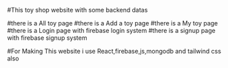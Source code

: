 #This toy shop website with some backend datas

#there is a All toy page 
#there is a Add a toy page 
#there is a My toy page 
#there is a Login page with firebase login system
#there is a signup page with firebase signup system


#For Making This website i use React,firebase,js,mongodb and tailwind css also